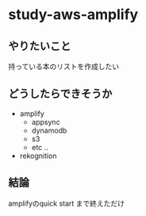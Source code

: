 # study-aws-amplify


## やりたいこと

持っている本のリストを作成したい


## どうしたらできそうか

- amplify
   - appsync
   - dynamodb
   - s3
   - etc ..
- rekognition


## 結論

amplifyのquick start まで終えただけ
